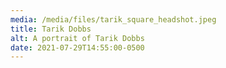 ```yaml
---
media: /media/files/tarik_square_headshot.jpeg
title: Tarik Dobbs
alt: A portrait of Tarik Dobbs
date: 2021-07-29T14:55:00-0500
---
```

